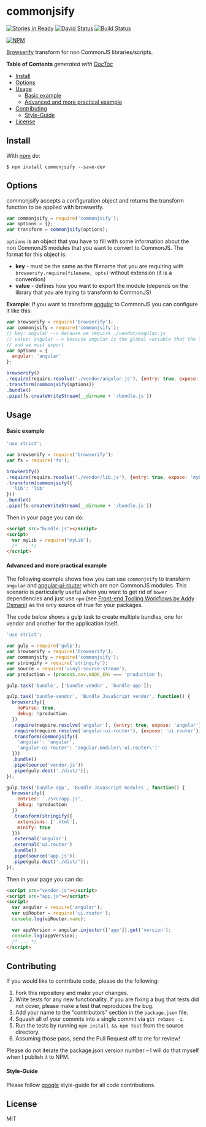 # commonjsify
[![Stories in Ready](https://badge.waffle.io/arielschiavoni/commonjsify.png?label=ready&title=Ready)](https://waffle.io/arielschiavoni/commonjsify)
[![David Status](https://david-dm.org/arielschiavoni/commonjsify.png)](https://david-dm.org/arielschiavoni/commonjsify)
[![Build Status](https://api.shippable.com/projects/5464dd8cc6f0803064f45ffb/badge?branchName=master)](https://app.shippable.com/projects/5464dd8cc6f0803064f45ffb/builds/latest)

[![NPM](https://nodei.co/npm/commonjsify.png?downloads=true&stars=true)](https://nodei.co/npm/commonjsify/)

[Browserify](https://github.com/substack/node-browserify) transform for non CommonJS libraries/scripts.

<!-- START doctoc generated TOC please keep comment here to allow auto update -->
<!-- DON'T EDIT THIS SECTION, INSTEAD RE-RUN doctoc TO UPDATE -->
**Table of Contents**  *generated with [DocToc](http://doctoc.herokuapp.com/)*

- [Install](#install)
- [Options](#options)
- [Usage](#usage)
    - [Basic example](#basic-example)
    - [Advanced and more practical example](#advanced-and-more-practical-example)
- [Contributing](#contributing)
    - [Style-Guide](#style-guide)
- [License](#license)

<!-- END doctoc generated TOC please keep comment here to allow auto update -->

## Install

With [npm](http://npmjs.org) do:
```shell
$ npm install commonjsify --save-dev
```

## Options

commonjsify accepts a configuration object and returns the transform
function to be applied with browserify.

``` js
var commonjsify = require('commonjsify');
var options = {};
var transform = commonjsify(options);
```

`options` is an object that you have to fill with some information about the
non CommonJS modules that you want to convert to CommonJS.
The format for this object is:
* **key** - must be the same as the filename that you are requiring
            with `browserify.require(filename, opts)` without extension (it is a convention)
* **value** - defines how you want to export the module (depends on the library
that you are trying to transform to CommonJS)

**Example**: If you want to transform [angular](https://angularjs.org/) to CommonJS
you can configure it like this:

``` js
var browserify = require('browserify');
var commonjsify = require('commonjsify');
// key: angular --> because we require ./vendor/angular.js
// value: angular --> because angular is the global variable that the library creates
// and we must export
var options = {
  angular: 'angular'
};

browserify()
.require(require.resolve('./vendor/angular.js'), {entry: true, expose: 'angular'})
.transform(commonjsify(options))
.bundle()
.pipe(fs.createWriteStream(__dirname + '/bundle.js'))
```

## Usage

#### Basic example

```javascript
'use strict';

var browserify = require('browserify');
var fs = require('fs');

browserify()
.require(require.resolve('./vendor/lib.js'), {entry: true, expose: 'myLib'})
.transform(commonjsify({
  'lib': 'lib'
}))
.bundle()
.pipe(fs.createWriteStream(__dirname + '/bundle.js'))
```

Then in your page you can do:

``` html
<script src="bundle.js"></script>
<script>
  var myLib = require('myLib');
  /* ... */
</script>
```

#### Advanced and more practical example

The following example shows how you can use `commonjsify` to transform `angular`
and [angular-ui-router](https://github.com/angular-ui/ui-router)
which are non CommonJS modules. This scenario is particularly useful when you
want to get rid of `bower` dependencies and just use `npm` (see [Front-end Tooling Workflows by Addy Osmani](https://speakerdeck.com/addyosmani/front-end-tooling-workflows?slide=161))
as the only source of true for your packages.

The code below shows a gulp task to create multiple bundles, one for vendor
and another for the application itself.

```javascript
'use strict';

var gulp = require('gulp');
var browserify = require('browserify');
var commonjsify = require('commonjsify');
var stringify = require('stringify');
var source = require('vinyl-source-stream');
var production = (process.env.NODE_ENV === 'production');

gulp.task('bundle', ['bundle-vendor', 'bundle-app']);

gulp.task('bundle-vendor', 'Bundle JavaScript vendor', function() {
  browserify({
    noParse: true,
    debug: !production
  })
  .require(require.resolve('angular'), {entry: true, expose: 'angular'})
  .require(require.resolve('angular-ui-router'), {expose: 'ui.router'})
  .transform(commonjsify({
    'angular': 'angular',
    'angular-ui-router': 'angular.module(\'ui.router\')'
  }))
  .bundle()
  .pipe(source('vendor.js'))
  .pipe(gulp.dest('./dist/'));
});

gulp.task('bundle-app', 'Bundle JavaScript modules', function() {
  browserify({
    entries: './src/app.js',
    debug: !production
  })
  .transform(stringify({
    extensions: ['.html'],
    minify: true
  }))
  .external('angular')
  .external('ui.router')
  .bundle()
  .pipe(source('app.js'))
  .pipe(gulp.dest('./dist/'));
});
```

Then in your page you can do:

``` html
<script src="vendor.js"></script>
<script src="app.js"></script>
<script>
  var angular = require('angular');
  var uiRouter = require('ui.router');
  console.log(uiRouter.name);

  var appVersion = angular.injector(['app']).get('version');
  console.log(appVersion);
  /* ... */
</script>
```

## Contributing

If you would like to contribute code, please do the following:

1. Fork this repository and make your changes.
2. Write tests for any new functionality. If you are fixing a bug that tests did not cover, please make a test that reproduces the bug.
3. Add your name to the "contributors" section in the `package.json` file.
4. Squash all of your commits into a single commit via `git rebase -i`.
5. Run the tests by running `npm install && npm test` from the source directory.
6. Assuming those pass, send the Pull Request off to me for review!

Please do not iterate the package.json version number – I will do that myself when I publish it to NPM.

#### Style-Guide

Please follow [google](https://google-styleguide.googlecode.com/svn/trunk/javascriptguide.xml) style-guide for all code contributions.

## License

MIT
